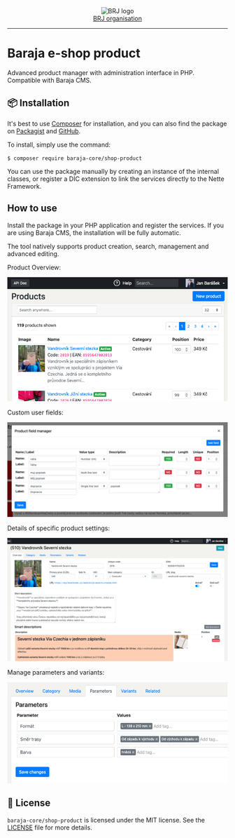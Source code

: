 <div align='center'>
  <picture>
    <source media='(prefers-color-scheme: dark)' srcset='https://cdn.brj.app/images/brj-logo/logo-regular.png'>
    <img src='https://cdn.brj.app/images/brj-logo/logo-dark.png' alt='BRJ logo'>
  </picture>
  <br>
  <a href="https://brj.app">BRJ organisation</a>
</div>
<hr>

Baraja e-shop product
=====================

Advanced product manager with administration interface in PHP. Compatible with Baraja CMS.

📦 Installation
---------------

It's best to use [Composer](https://getcomposer.org) for installation, and you can also find the package on
[Packagist](https://packagist.org/packages/baraja-core/shop-product) and
[GitHub](https://github.com/baraja-core/shop-product).

To install, simply use the command:

```shell
$ composer require baraja-core/shop-product
```

You can use the package manually by creating an instance of the internal classes, or register a DIC extension to link the services directly to the Nette Framework.

How to use
----------

Install the package in your PHP application and register the services. If you are using Baraja CMS, the installation will be fully automatic.

The tool natively supports product creation, search, management and advanced editing.

Product Overview:

![Product default list](doc/default.png)

Custom user fields:

![Product custom field manager](doc/field-manager.png)

Details of specific product settings:

![Product detail and overview](doc/overview.png)

Manage parameters and variants:

![Parameters and variants](doc/parameters.png)

📄 License
-----------

`baraja-core/shop-product` is licensed under the MIT license. See the [LICENSE](https://github.com/baraja-core/template/blob/master/LICENSE) file for more details.

